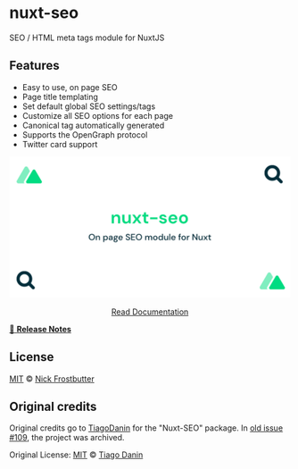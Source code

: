 # nuxt-seo

SEO / HTML meta tags module for NuxtJS

## Features

- Easy to use, on page SEO
- Page title templating
- Set default global SEO settings/tags
- Customize all SEO options for each page 
- Canonical tag automatically generated
- Supports the OpenGraph protocol
- Twitter card support

[![nuxt-seo](/docs/static/preview.png)](https://nuxt-seo.frostbutter.com)

<p align="center">
  <a href="https://nuxt-seo.frostbutter.com">Read Documentation</a>
</p>

[📖 **Release Notes**](./package/CHANGELOG.md)

## License

[MIT](LICENSE) © [Nick Frostbutter](https://frostbutter.com)

## Original credits

Original credits go to [TiagoDanin](https://github.com/TiagoDanin/Nuxt-SEO) for the "Nuxt-SEO" package. In [old issue #109](https://github.com/TiagoDanin/Nuxt-SEO/issues/109), the project was archived.

Original License: 
[MIT](https://github.com/TiagoDanin/Nuxt-SEO/blob/master/LICENSE) © [Tiago Danin](https://TiagoDanin.github.io)